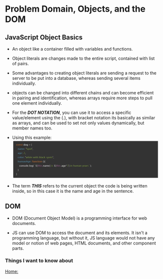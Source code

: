 # Problem Domain, Objects, and the DOM

## JavaScript Object Basics

- An object like a container filled with variables and functions.

- Object literals are changes made to the entire script, contained with list of pairs.

- Some advantages to creating object literals are sending a request to the server to be put into a database, whereas sending several items individually.

- objects can be changed into different chains and can become efficient in pairing and identification, whereas arrays require more steps to pull one element individually.

- For the ***DOT NOTATION***, you can use it to access a specific value/element using the (.), with bracket notation its basically as similar as arrays, and can be used to set not only values dynamically, but member names too.

- Using this example: ![This](Images/Code%20example%20for%20class06.png)

- The term ***THIS*** refers to the current object the code is being written inside, so in this case it is the name and age in the sentence.

## DOM

- DOM (Document Object Model) is a programming interface for web documents.

- JS can use DOM to access the document and its elements. It isn't a programming language, but without it, JS language would not have any model or notion of web pages, HTML documents, and other component parts.

### Things I want to know about

[Home:](https://keelen-fisher.github.io/new-repository/)